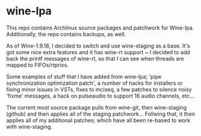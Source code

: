 # wine-lpa

This repo contains Archlinux source packages and patchwork for Wine-lpa. Additionally, the repo contains backups, as well.

As of Wine-1.9.18, I decided to switch and use wine-staging as a base. It's got some nice extra features and it has wine-rt support ~ I decided to add back the printf messages of wine-rt, so that I can see when threads are mapped to FIFOs/rtprios. 

Some examples of stuff that I have added from wine-lpa; 'pipe synchronization optimization patch', a number of hacks for installers or fixing minor issues in VSTs, fixes to mciseq, a few patches to silence noisy 'fixme' messages, a hack on pulseaudio to support 16 audio channels, etc...

The current most source package pulls from wine-git, then wine-staging (github) and then applies all of the staging patchwork... Follwing that, it then applies all of my additional patches; which have all been re-based to work with wine-staging.
